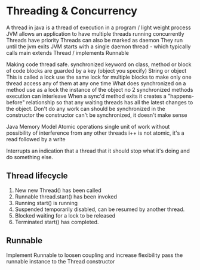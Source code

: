 # Threading & Concurrency

A thread in java is a thread of execution in a program / light weight process
JVM allows an application to have multiple threads running concurrently
Threads have priority
Threads can also be marked as daemon
	They run until the jvm exits
JVM starts with a single daemon thread - which typically calls main
extends Thread / implements Runnable

Making code thread safe.
	synchronized keyword on class, method or block of code
	blocks are guarded by a key (object you specify)
		String or object
		This is called a lock
		use the same lock for multiple blocks to make only one thread access any of them at any one time
			What does synchronized on a method use as a lock
				the instance of the object
				no 2 synchronized methods execution can interleave
	When a sync'd method exits it creates a "happens-before" relationship so that any waiting threads has all the latest changes to the object.
	Don't do any work can should be synchronized in the constructor
		the constructor can't be synchronized, it doesn't make sense

Java Memory Model
	Atomic operations
		single unit of work without possibility of interference from any other threads
		i++ is not atomic, it's a read followed by a write

Interrupts
	an indication that a thread that it should stop what it's doing and do something else.

## Thread lifecycle

1. New
	new Thread() has been called
2. Runnable
	thread.start() has been invoked
3. Running
	start() is running
4. Suspended
	temporarily disabled, can be resumed by another thread.
5. Blocked
	waiting for a lock to be released
6. Terminated
	start() has completed.

## Runnable

Implement Runnable to loosen coupling and increase flexibility
pass the runnable instance to the Thread constructor
